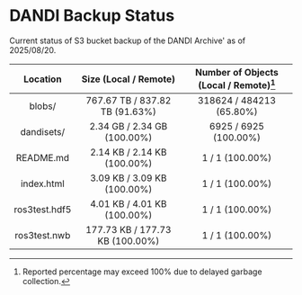 # DANDI Backup Status

Current status of S3 bucket backup of the DANDI Archive' as of 2025/08/20.

| Location             | Size (Local / Remote)                    | Number of Objects (Local / Remote)[^1]   |
| :--------------------: | :----------------------------------------: | :----------------------------------------: |
| blobs/               | 767.67 TB / 837.82 TB (91.63%)           | 318624 / 484213 (65.80%)                 |
| dandisets/           | 2.34 GB / 2.34 GB (100.00%)              | 6925 / 6925 (100.00%)                    |
| README.md            | 2.14 KB / 2.14 KB (100.00%)              | 1 / 1 (100.00%)                          |
| index.html           | 3.09 KB / 3.09 KB (100.00%)              | 1 / 1 (100.00%)                          |
| ros3test.hdf5        | 4.01 KB / 4.01 KB (100.00%)              | 1 / 1 (100.00%)                          |
| ros3test.nwb         | 177.73 KB / 177.73 KB (100.00%)          | 1 / 1 (100.00%)                          |

[^1]: Reported percentage may exceed 100% due to delayed garbage collection.
